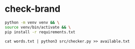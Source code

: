 # check-brand

```bash
python -m venv venv && \
source venv/bin/activate && \
pip install -r requirements.txt  
```

`cat words.txt | python3 src/checker.py >> available.txt`
